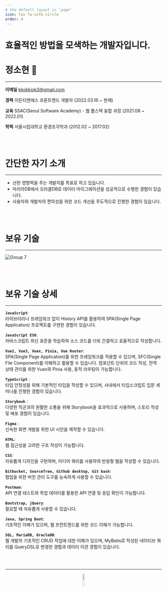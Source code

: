 ```yaml
---
# the default layout is 'page'
icon: fas fa-info-circle
order: 4
---
```


<!-- > Add Markdown syntax content to file `_tabs/about.md`{: .filepath } and it will show up on this page.
{: .prompt-tip } -->


# 효율적인 방법을 모색하는 개발자입니다.


# 정소현 🐔

---

**이메일**        kkokkiok3@gmail.com

**경력**        이든티앤에스 프론트엔드 개발자 (2022.03.16 ~ 현재)

**교육**            SSAC(Seoul Software Academy) - 웹 풀스택 융합 과정 (2021.08 ~ 2022.01)

**학력**            서울시립대학교 환경조각학과 (2012.02 ~ 2017.02)


<br>
<br>


# 간단한 자기 소개

---

- 선한 영향력을 주는 개발자를 목표로 하고 있습니다.
- 마리아DB에서 오라클DB로 데이터 마이그레이션을 성공적으로 수행한 경험이 있습니다.
- 사용자와 개발자의 편의성을 위한 코드 개선을 주도적으로 진행한 경험이 있습니다.

<br>
<br>

# 보유 기술

---
![Group 7](https://github.com/user-attachments/assets/53873d66-da18-4ce7-bc81-12c7a1d12663)


<br>
<br>

# 보유 기술 상세

---

**`JavaScript`**:  
라이브러리나 프레임워크 없이 History API를 활용하여 SPA(Single Page Application) 프로젝트를 구현한 경험이 있습니다.

**`JavaScript ES6`**:  
자바스크립트 최신 표준을 학습하여 소스 코드를 더욱 간결하고 효율적으로 작성합니다.

**`Vue2, Vue3, Vuex, Pinia, Vue Router`**:  
SPA(Single Page Application)를 위한 프레임워크를 적용할 수 있으며, SFC(Single File Component)를 이해하고 활용할 수 있습니다. 컴포넌트 단위의 코드 작성, 전역 상태 관리를 위한 Vuex와 Pinia 사용, 동적 라우팅이 가능합니다.

**`TypeScript`** :  
타입 안정성을 위해 기본적인 타입을 작성할 수 있으며, 사내에서 타입스크립트 입문 세미나를 진행한 경험이 있습니다.

**`Storybook`** :  
다양한 직군과의 원활한 소통을 위해 Storybook을 효과적으로 사용하며, 스토리 작성 및 배포 경험이 있습니다.

**`Figma`** :  
신속한 화면 개발을 위한 UI 시안을 제작할 수 있습니다.

**`HTML`**:  
웹 접근성을 고려한 구조 작성이 가능합니다.

**`CSS`**:  
자유롭게 디자인을 구현하며, 미디어 쿼리를 사용하여 반응형 웹을 작성할 수 있습니다.

**`Bitbucket, SourceTree, Github desktop, Git bash`**:  
협업을 위한 버전 관리 도구를 능숙하게 사용할 수 있습니다.

**`Postman`**:  
API 연결 테스트와 목업 데이터를 활용한 API 연결 및 응답 확인이 가능합니다.

**`Bootstrap, jQuery`**:  
필요할 때 자유롭게 사용할 수 있습니다.

**`Java, Spring Boot`**:  
기초적인 이해가 있으며, 웹 프런트엔드를 위한 코드 이해가 가능합니다.

**`SQL, MariaDB, OracleDB`**:  
웹 개발의 기초적인 CRUD 작업에 대한 이해가 있으며, MyBatis로 작성된 네이티브 쿼리를 QueryDSL로 변경한 경험과 데이터 이관 경험이 있습니다.


<br>
<br>

---

<p align="center"><img src="https://github.com/kokiok3/kokiok3.github.io/assets/84312457/bd0453d0-f417-4c99-b241-39bf8a256f6e" width="10%"></p>
